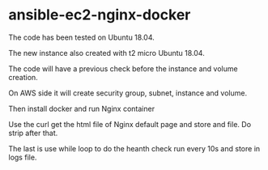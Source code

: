 # ansible-ec2-nginx-docker

The code has been tested on Ubuntu 18.04.

The new instance also created with t2 micro Ubuntu 18.04.

The code will have a previous check before the instance and volume creation. 

On AWS side it will create security group, subnet, instance and volume.

Then install docker and run Nginx container

Use the curl get the html file of Nginx default page and store and file. Do strip after that. 

The last is use while loop to do the heanth check run every 10s and store in logs file.

